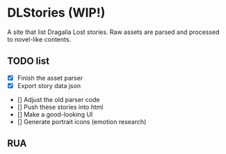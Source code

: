 # DLStories (**WIP!**)
A site that list Dragalia Lost stories. Raw assets are parsed and processed to novel-like contents.
## TODO list
- [x] Finish the asset parser
- [x] Export story data json
- [] Adjust the old parser code
- [] Push these stories into html
- [] Make a good-looking UI
- [] Generate portrait icons (emotion research)
## RUA